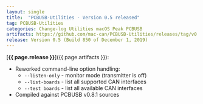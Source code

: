 ```yaml
---
layout: single
title:  "PCBUSB-Utilities - Version 0.5 released"
tag: PCBUSB-Utilities
categories: Change-log Utilities macOS Peak PCBUSB
artifacts: https://github.com/mac-can/PCBUSB-Utilities/releases/tag/v0.5
release: Version 0.5 (Build 850 of December 1, 2019)
---
```

[**{{ page.release }}**]({{ page.artifacts }}):

- Reworked command-line option handling:
  - `--listen-only` - monitor mode (transmitter is off)
  - `--list-boards` - list all supported CAN interfaces
  - `--test boards` - list all available CAN interfaces
- Compiled against PCBUSB v0.8.1 sources

